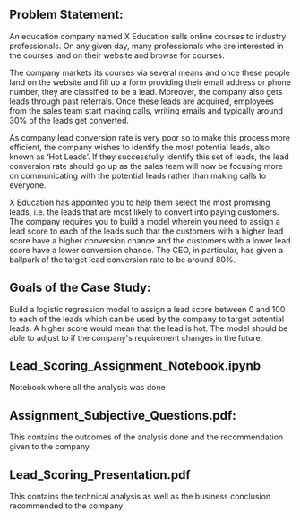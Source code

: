 Problem Statement:
------------------
An education company named X Education sells online courses to industry professionals. On any given day, many professionals who are interested in the courses land on their website and browse for courses.

The company markets its courses via several means and once these people land on the website and fill up a form providing their email address or phone number, they are classified to be a lead. Moreover, the company also gets leads through past referrals. Once these leads are acquired, employees from the sales team start making calls, writing emails and typically around 30% of the leads get converted.

As company lead conversion rate is very poor so to make this process more efficient, the company wishes to identify the most potential leads, also known as ‘Hot Leads’. If they successfully identify this set of leads, the lead conversion rate should go up as the sales team will now be focusing more on communicating with the potential leads rather than making calls to everyone.

X Education has appointed you to help them select the most promising leads, i.e. the leads that are most likely to convert into paying customers. The company requires you to build a model wherein you need to assign a lead score to each of the leads such that the customers with a higher lead score have a higher conversion chance and the customers with a lower lead score have a lower conversion chance. The CEO, in particular, has given a ballpark of the target lead conversion rate to be around 80%.

Goals of the Case Study:
------------------------
Build a logistic regression model to assign a lead score between 0 and 100 to each of the leads which can be used by the company to target potential leads. A higher score would mean that the lead is hot. The model should be able to adjust to if the company's requirement changes in the future.


Lead_Scoring_Assignment_Notebook.ipynb
--------------------------------------
Notebook where all the analysis was done


Assignment_Subjective_Questions.pdf:
------------------------------------
This contains the outcomes of the analysis done and the recommendation given to the company.


Lead_Scoring_Presentation.pdf
-----------------------------
This contains the technical analysis as well as the business conclusion recommended to the company

